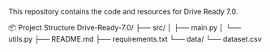 This repository contains the code and resources for Drive Ready 7.0.

📦 Project Structure
Drive-Ready-7.0/
├── src/
│   ├── main.py
│   └── utils.py
├── README.md
├── requirements.txt
└── data/
    └── dataset.csv
    
